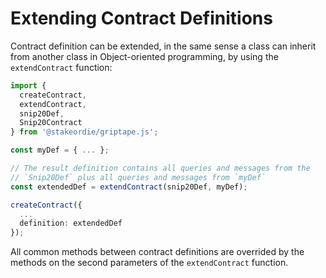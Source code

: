 # Extending Contract Definitions

Contract definition can be extended, in the same sense a class can inherit from another class in Object-oriented programming, by using the `extendContract` function:

```typescript
import {
  createContract,
  extendContract,
  snip20Def,
  Snip20Contract
} from '@stakeordie/griptape.js';

const myDef = { ... };

// The result definition contains all queries and messages from the
// `Snip20Def` plus all queries and messages from `myDef`
const extendedDef = extendContract(snip20Def, myDef);

createContract({
  ...
  definition: extendedDef
});
```

All common methods between contract definitions are overrided by the methods on the second parameters of the `extendContract` function.
